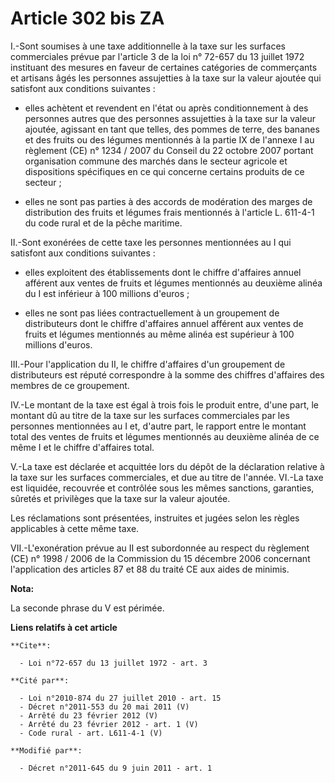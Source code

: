 # Article 302 bis ZA

I.-Sont soumises à une taxe additionnelle à la taxe sur les surfaces commerciales prévue par l'article 3 de la loi n° 72-657
du 13 juillet 1972 instituant des mesures en faveur de certaines catégories de commerçants et artisans âgés les personnes
assujetties à la taxe sur la valeur ajoutée qui satisfont aux conditions suivantes :

- elles achètent et revendent en l'état ou après conditionnement à des personnes autres que des personnes assujetties à la
taxe sur la valeur ajoutée, agissant en tant que telles, des pommes de terre, des bananes et des fruits ou des légumes
mentionnés à la partie IX de l'annexe I au règlement (CE) n° 1234 / 2007 du Conseil du 22 octobre 2007 portant organisation
commune des marchés dans le secteur agricole et dispositions spécifiques en ce qui concerne certains produits de ce secteur ;

- elles ne sont pas parties à des accords de modération des marges de distribution des fruits et légumes frais mentionnés à
l'article L. 611-4-1 du code rural et de la pêche maritime. 

II.-Sont exonérées de cette taxe les personnes mentionnées au I qui satisfont aux conditions suivantes :

- elles exploitent des établissements dont le chiffre d'affaires annuel afférent aux ventes de fruits et légumes mentionnés
au deuxième alinéa du I est inférieur à 100 millions d'euros ;

- elles ne sont pas liées contractuellement à un groupement de distributeurs dont le chiffre d'affaires annuel afférent aux
ventes de fruits et légumes mentionnés au même alinéa est supérieur à 100 millions d'euros. 

III.-Pour l'application du II, le chiffre d'affaires d'un groupement de distributeurs est réputé correspondre à la somme des
chiffres d'affaires des membres de ce groupement. 

IV.-Le montant de la taxe est égal à trois fois le produit entre, d'une part, le montant dû au titre de la taxe sur les
surfaces commerciales par les personnes mentionnées au I et, d'autre part, le rapport entre le montant total des ventes de
fruits et légumes mentionnés au deuxième alinéa de ce même I et le chiffre d'affaires total.

V.-La taxe est déclarée et acquittée lors du dépôt de la déclaration relative à la taxe sur les surfaces commerciales, et due
au titre de l'année. VI.-La taxe est liquidée, recouvrée et contrôlée sous les mêmes sanctions, garanties, sûretés et
privilèges que la taxe sur la valeur ajoutée. 

Les réclamations sont présentées, instruites et jugées selon les règles applicables à cette même taxe. 

VII.-L'exonération prévue au II est subordonnée au respect du règlement (CE) n° 1998 / 2006 de la Commission du 15 décembre
2006 concernant l'application des articles 87 et 88 du traité CE aux aides de minimis.

**Nota:**

La seconde phrase du V est périmée.

**Liens relatifs à cet article**

	**Cite**:

	  - Loi n°72-657 du 13 juillet 1972 - art. 3

	**Cité par**:

	  - Loi n°2010-874 du 27 juillet 2010 - art. 15
	  - Décret n°2011-553 du 20 mai 2011 (V)
	  - Arrêté du 23 février 2012 (V)
	  - Arrêté du 23 février 2012 - art. 1 (V)
	  - Code rural - art. L611-4-1 (V)

	**Modifié par**:

	  - Décret n°2011-645 du 9 juin 2011 - art. 1
